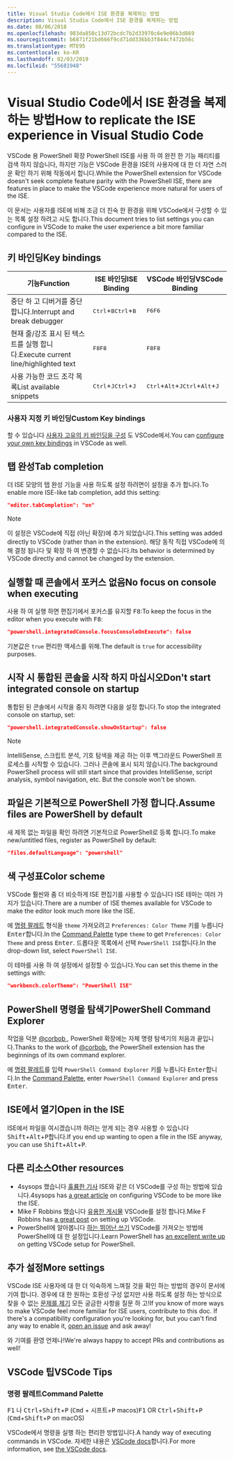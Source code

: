 ```yaml
---
title: Visual Studio Code에서 ISE 환경을 복제하는 방법
description: Visual Studio Code에서 ISE 환경을 복제하는 방법
ms.date: 08/06/2018
ms.openlocfilehash: 983da850c13d72bcdc7b2d33970c6e9e06b3d869
ms.sourcegitcommit: b6871f21bd666f9cd71dd336bb3f844cf472b56c
ms.translationtype: MTE95
ms.contentlocale: ko-KR
ms.lasthandoff: 02/03/2019
ms.locfileid: "55681948"
---
```

# <a name="how-to-replicate-the-ise-experience-in-visual-studio-code"></a><span data-ttu-id="fd155-103">Visual Studio Code에서 ISE 환경을 복제하는 방법</span><span class="sxs-lookup"><span data-stu-id="fd155-103">How to replicate the ISE experience in Visual Studio Code</span></span>

<span data-ttu-id="fd155-104">VSCode 용 PowerShell 확장 PowerShell ISE를 사용 하 여 완전 한 기능 패리티를 검색 하지 않습니다, 하지만 기능은 VSCode 환경을 ISE의 사용자에 대 한 더 자연 스러운 확인 하기 위해 작동에서 합니다.</span><span class="sxs-lookup"><span data-stu-id="fd155-104">While the PowerShell extension for VSCode doesn't seek complete feature parity with the PowerShell ISE, there are features in place to make the VSCode experience more natural for users of the ISE.</span></span>

<span data-ttu-id="fd155-105">이 문서는 사용자를 ISE에 비해 조금 더 친숙 한 환경을 위해 VSCode에서 구성할 수 있는 목록 설정 하려고 시도 합니다.</span><span class="sxs-lookup"><span data-stu-id="fd155-105">This document tries to list settings you can configure in VSCode to make the user experience a bit more familiar compared to the ISE.</span></span>

## <a name="key-bindings"></a><span data-ttu-id="fd155-106">키 바인딩</span><span class="sxs-lookup"><span data-stu-id="fd155-106">Key bindings</span></span>

| <span data-ttu-id="fd155-107">기능</span><span class="sxs-lookup"><span data-stu-id="fd155-107">Function</span></span>                              | <span data-ttu-id="fd155-108">ISE 바인딩</span><span class="sxs-lookup"><span data-stu-id="fd155-108">ISE Binding</span></span>                  | <span data-ttu-id="fd155-109">VSCode 바인딩</span><span class="sxs-lookup"><span data-stu-id="fd155-109">VSCode Binding</span></span>                              |
| ----------------                      | -----------                  | --------------                              |
| <span data-ttu-id="fd155-110">중단 하 고 디버거를 중단 합니다.</span><span class="sxs-lookup"><span data-stu-id="fd155-110">Interrupt and break debugger</span></span>          | <span data-ttu-id="fd155-111"><kbd>Ctrl</kbd>+<kbd>B</kbd></span><span class="sxs-lookup"><span data-stu-id="fd155-111"><kbd>Ctrl</kbd>+<kbd>B</kbd></span></span> | <span data-ttu-id="fd155-112"><kbd>F6</kbd></span><span class="sxs-lookup"><span data-stu-id="fd155-112"><kbd>F6</kbd></span></span>                               |
| <span data-ttu-id="fd155-113">현재 줄/강조 표시 된 텍스트를 실행 합니다.</span><span class="sxs-lookup"><span data-stu-id="fd155-113">Execute current line/highlighted text</span></span> | <span data-ttu-id="fd155-114"><kbd>F8</kbd></span><span class="sxs-lookup"><span data-stu-id="fd155-114"><kbd>F8</kbd></span></span>                | <span data-ttu-id="fd155-115"><kbd>F8</kbd></span><span class="sxs-lookup"><span data-stu-id="fd155-115"><kbd>F8</kbd></span></span>                               |
| <span data-ttu-id="fd155-116">사용 가능한 코드 조각 목록</span><span class="sxs-lookup"><span data-stu-id="fd155-116">List available snippets</span></span>               | <span data-ttu-id="fd155-117"><kbd>Ctrl</kbd>+<kbd>J</kbd></span><span class="sxs-lookup"><span data-stu-id="fd155-117"><kbd>Ctrl</kbd>+<kbd>J</kbd></span></span> | <span data-ttu-id="fd155-118"><kbd>Ctrl</kbd>+<kbd>Alt</kbd>+<kbd>J</kbd></span><span class="sxs-lookup"><span data-stu-id="fd155-118"><kbd>Ctrl</kbd>+<kbd>Alt</kbd>+<kbd>J</kbd></span></span> |

### <a name="custom-key-bindings"></a><span data-ttu-id="fd155-119">사용자 지정 키 바인딩</span><span class="sxs-lookup"><span data-stu-id="fd155-119">Custom Key bindings</span></span>

<span data-ttu-id="fd155-120">할 수 있습니다 [사용자 고유의 키 바인딩을 구성](https://code.visualstudio.com/docs/getstarted/keybindings#_custom-keybindings-for-refactorings) 도 VSCode에서.</span><span class="sxs-lookup"><span data-stu-id="fd155-120">You can [configure your own key bindings](https://code.visualstudio.com/docs/getstarted/keybindings#_custom-keybindings-for-refactorings) in VSCode as well.</span></span>

## <a name="tab-completion"></a><span data-ttu-id="fd155-121">탭 완성</span><span class="sxs-lookup"><span data-stu-id="fd155-121">Tab completion</span></span>

<span data-ttu-id="fd155-122">더 ISE 모양의 탭 완성 기능을 사용 하도록 설정 하려면이 설정을 추가 합니다.</span><span class="sxs-lookup"><span data-stu-id="fd155-122">To enable more ISE-like tab completion, add this setting:</span></span>

```json
"editor.tabCompletion": "on"
```

> [!NOTE]
> <span data-ttu-id="fd155-123">이 설정은 VSCode에 직접 (아닌 확장)에 추가 되었습니다.</span><span class="sxs-lookup"><span data-stu-id="fd155-123">This setting was added directly to VSCode (rather than in the extension).</span></span> <span data-ttu-id="fd155-124">해당 동작 직접 VSCode에 의해 결정 됩니다 및 확장 하 여 변경할 수 없습니다.</span><span class="sxs-lookup"><span data-stu-id="fd155-124">Its behavior is determined by VSCode directly and cannot be changed by the extension.</span></span>

## <a name="no-focus-on-console-when-executing"></a><span data-ttu-id="fd155-125">실행할 때 콘솔에서 포커스 없음</span><span class="sxs-lookup"><span data-stu-id="fd155-125">No focus on console when executing</span></span>

<span data-ttu-id="fd155-126">사용 하 여 실행 하면 편집기에서 포커스를 유지할 <kbd>F8</kbd>:</span><span class="sxs-lookup"><span data-stu-id="fd155-126">To keep the focus in the editor when you execute with <kbd>F8</kbd>:</span></span>

```json
"powershell.integratedConsole.focusConsoleOnExecute": false
```

<span data-ttu-id="fd155-127">기본값은 `true` 편리한 액세스를 위해.</span><span class="sxs-lookup"><span data-stu-id="fd155-127">The default is `true` for accessibility purposes.</span></span>

## <a name="dont-start-integrated-console-on-startup"></a><span data-ttu-id="fd155-128">시작 시 통합된 콘솔을 시작 하지 마십시오</span><span class="sxs-lookup"><span data-stu-id="fd155-128">Don't start integrated console on startup</span></span>

<span data-ttu-id="fd155-129">통합된 된 콘솔에서 시작을 중지 하려면 다음을 설정 합니다.</span><span class="sxs-lookup"><span data-stu-id="fd155-129">To stop the integrated console on startup, set:</span></span>

```json
"powershell.integratedConsole.showOnStartup": false
```

> [!NOTE]
> <span data-ttu-id="fd155-130">IntelliSense, 스크립트 분석, 기호 탐색을 제공 하는 이후 백그라운드 PowerShell 프로세스를 시작할 수 있습니다. 그러나 콘솔에 표시 되지 않습니다.</span><span class="sxs-lookup"><span data-stu-id="fd155-130">The background PowerShell process will still start since that provides IntelliSense, script analysis, symbol navigation, etc. But the console won't be shown.</span></span>

## <a name="assume-files-are-powershell-by-default"></a><span data-ttu-id="fd155-131">파일은 기본적으로 PowerShell 가정 합니다.</span><span class="sxs-lookup"><span data-stu-id="fd155-131">Assume files are PowerShell by default</span></span>

<span data-ttu-id="fd155-132">새 제목 없는 파일을 확인 하려면 기본적으로 PowerShell로 등록 합니다.</span><span class="sxs-lookup"><span data-stu-id="fd155-132">To make new/untitled files, register as PowerShell by default:</span></span>

```json
"files.defaultLanguage": "powershell"
```

## <a name="color-scheme"></a><span data-ttu-id="fd155-133">색 구성표</span><span class="sxs-lookup"><span data-stu-id="fd155-133">Color scheme</span></span>

<span data-ttu-id="fd155-134">VSCode 훨씬와 좀 더 비슷하게 ISE 편집기를 사용할 수 있습니다 ISE 테마는 여러 가지가 있습니다.</span><span class="sxs-lookup"><span data-stu-id="fd155-134">There are a number of ISE themes available for VSCode to make the editor look much more like the ISE.</span></span>

<span data-ttu-id="fd155-135">에 [명령 팔레트] 형식을 `theme` 가져오려고 `Preferences: Color Theme` 키를 누릅니다 <kbd>Enter</kbd>합니다.</span><span class="sxs-lookup"><span data-stu-id="fd155-135">In the [Command Palette] type `theme` to get `Preferences: Color Theme` and press <kbd>Enter</kbd>.</span></span>
<span data-ttu-id="fd155-136">드롭다운 목록에서 선택 `PowerShell ISE`합니다.</span><span class="sxs-lookup"><span data-stu-id="fd155-136">In the drop-down list, select `PowerShell ISE`.</span></span>

<span data-ttu-id="fd155-137">이 테마를 사용 하 여 설정에서 설정할 수 있습니다.</span><span class="sxs-lookup"><span data-stu-id="fd155-137">You can set this theme in the settings with:</span></span>

```json
"workbench.colorTheme": "PowerShell ISE"
```

## <a name="powershell-command-explorer"></a><span data-ttu-id="fd155-138">PowerShell 명령을 탐색기</span><span class="sxs-lookup"><span data-stu-id="fd155-138">PowerShell Command Explorer</span></span>

<span data-ttu-id="fd155-139">작업을 덕분 [ @corbob ](https://github.com/corbob), PowerShell 확장에는 자체 명령 탐색기의 처음과 끝입니다.</span><span class="sxs-lookup"><span data-stu-id="fd155-139">Thanks to the work of [@corbob](https://github.com/corbob), the PowerShell extension has the beginnings of its own command explorer.</span></span>

<span data-ttu-id="fd155-140">에 [명령 팔레트]를 입력 `PowerShell Command Explorer` 키를 누릅니다 <kbd>Enter</kbd>합니다.</span><span class="sxs-lookup"><span data-stu-id="fd155-140">In the [Command Palette], enter `PowerShell Command Explorer` and press <kbd>Enter</kbd>.</span></span>

## <a name="open-in-the-ise"></a><span data-ttu-id="fd155-141">ISE에서 열기</span><span class="sxs-lookup"><span data-stu-id="fd155-141">Open in the ISE</span></span>

<span data-ttu-id="fd155-142">ISE에서 파일을 여시겠습니까 하려는 얻게 되는 경우 사용할 수 있습니다 <kbd>Shift</kbd>+<kbd>Alt</kbd>+<kbd>P</kbd>합니다.</span><span class="sxs-lookup"><span data-stu-id="fd155-142">If you end up wanting to open a file in the ISE anyway, you can use <kbd>Shift</kbd>+<kbd>Alt</kbd>+<kbd>P</kbd>.</span></span>

## <a name="other-resources"></a><span data-ttu-id="fd155-143">다른 리소스</span><span class="sxs-lookup"><span data-stu-id="fd155-143">Other resources</span></span>

- <span data-ttu-id="fd155-144">4sysops 했습니다 [훌륭한 기사](https://4sysops.com/archives/make-visual-studio-code-look-and-behave-like-powershell-ise/) ISE와 같은 더 VSCode를 구성 하는 방법에 있습니다.</span><span class="sxs-lookup"><span data-stu-id="fd155-144">4sysops has [a great article](https://4sysops.com/archives/make-visual-studio-code-look-and-behave-like-powershell-ise/) on configuring VSCode to be more like the ISE.</span></span>
- <span data-ttu-id="fd155-145">Mike F Robbins 했습니다 [유용한 게시물](https://mikefrobbins.com/2017/08/24/how-to-install-visual-studio-code-and-configure-it-as-a-replacement-for-the-powershell-ise/) VSCode를 설정 합니다.</span><span class="sxs-lookup"><span data-stu-id="fd155-145">Mike F Robbins has [a great post](https://mikefrobbins.com/2017/08/24/how-to-install-visual-studio-code-and-configure-it-as-a-replacement-for-the-powershell-ise/) on setting up VSCode.</span></span>
- <span data-ttu-id="fd155-146">PowerShell에 알아봅니다 [하는 뛰어난 쓰기](https://www.learnpwsh.com/setup-vs-code-for-powershell/) VSCode를 가져오는 방법에 PowerShell에 대 한 설정입니다.</span><span class="sxs-lookup"><span data-stu-id="fd155-146">Learn PowerShell has [an excellent write up](https://www.learnpwsh.com/setup-vs-code-for-powershell/) on getting VSCode setup for PowerShell.</span></span>

## <a name="more-settings"></a><span data-ttu-id="fd155-147">추가 설정</span><span class="sxs-lookup"><span data-stu-id="fd155-147">More settings</span></span>

<span data-ttu-id="fd155-148">VSCode ISE 사용자에 대 한 더 익숙하게 느껴질 것을 확인 하는 방법의 경우이 문서에 기여 합니다. 경우에 대 한 원하는 호환성 구성 없지만 사용 하도록 설정 하는 방식으로 찾을 수 없는 [문제를 제기](https://github.com/PowerShell/vscode-powershell/issues/new/choose) 모든 궁금한 사항을 질문 하 고!</span><span class="sxs-lookup"><span data-stu-id="fd155-148">If you know of more ways to make VSCode feel more familiar for ISE users, contribute to this doc. If there's a compatibility configuration you're looking for, but you can't find any way to enable it, [open an issue](https://github.com/PowerShell/vscode-powershell/issues/new/choose) and ask away!</span></span>

<span data-ttu-id="fd155-149">와 기여를 환영 언제나!</span><span class="sxs-lookup"><span data-stu-id="fd155-149">We're always happy to accept PRs and contributions as well!</span></span>

## <a name="vscode-tips"></a><span data-ttu-id="fd155-150">VSCode 팁</span><span class="sxs-lookup"><span data-stu-id="fd155-150">VSCode Tips</span></span>

### <a name="command-palette"></a><span data-ttu-id="fd155-151">명령 팔레트</span><span class="sxs-lookup"><span data-stu-id="fd155-151">Command Palette</span></span>

<span data-ttu-id="fd155-152"><kbd>F1</kbd> 나 <kbd>Ctrl</kbd>+<kbd>Shift</kbd>+<kbd>P</kbd> (<kbd>Cmd</kbd> + <kbd> 시프트</kbd>+<kbd>P</kbd> macos)</span><span class="sxs-lookup"><span data-stu-id="fd155-152"><kbd>F1</kbd> OR <kbd>Ctrl</kbd>+<kbd>Shift</kbd>+<kbd>P</kbd> (<kbd>Cmd</kbd>+<kbd>Shift</kbd>+<kbd>P</kbd> on macOS)</span></span>

<span data-ttu-id="fd155-153">VSCode에서 명령을 실행 하는 편리한 방법입니다.</span><span class="sxs-lookup"><span data-stu-id="fd155-153">A handy way of executing commands in VSCode.</span></span>
<span data-ttu-id="fd155-154">자세한 내용은 [VSCode docs](https://code.visualstudio.com/docs/getstarted/userinterface#_command-palette)합니다.</span><span class="sxs-lookup"><span data-stu-id="fd155-154">For more information, see [the VSCode docs](https://code.visualstudio.com/docs/getstarted/userinterface#_command-palette).</span></span>

[명령 팔레트]: #command-palette
[Command Palette]: #command-palette
